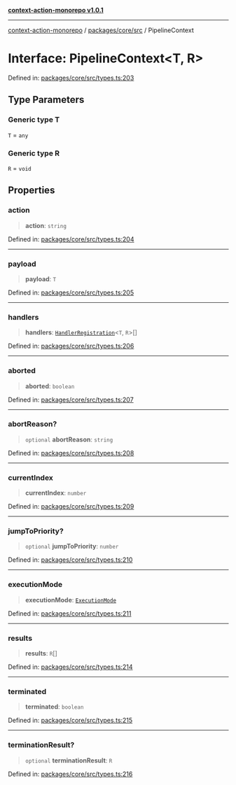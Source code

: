 [**context-action-monorepo v1.0.1**](../../../../README.md)

***

[context-action-monorepo](../../../../README.md) / [packages/core/src](../README.md) / PipelineContext

# Interface: PipelineContext\<T, R\>

Defined in: [packages/core/src/types.ts:203](https://github.com/mineclover/context-action/blob/2861d61b4b5d930e9e7f5277983455dc296dc859/packages/core/src/types.ts#L203)

## Type Parameters

### Generic type T

`T` = `any`

### Generic type R

`R` = `void`

## Properties

### action

> **action**: `string`

Defined in: [packages/core/src/types.ts:204](https://github.com/mineclover/context-action/blob/2861d61b4b5d930e9e7f5277983455dc296dc859/packages/core/src/types.ts#L204)

***

### payload

> **payload**: `T`

Defined in: [packages/core/src/types.ts:205](https://github.com/mineclover/context-action/blob/2861d61b4b5d930e9e7f5277983455dc296dc859/packages/core/src/types.ts#L205)

***

### handlers

> **handlers**: [`HandlerRegistration`](HandlerRegistration.md)\<`T`, `R`\>[]

Defined in: [packages/core/src/types.ts:206](https://github.com/mineclover/context-action/blob/2861d61b4b5d930e9e7f5277983455dc296dc859/packages/core/src/types.ts#L206)

***

### aborted

> **aborted**: `boolean`

Defined in: [packages/core/src/types.ts:207](https://github.com/mineclover/context-action/blob/2861d61b4b5d930e9e7f5277983455dc296dc859/packages/core/src/types.ts#L207)

***

### abortReason?

> `optional` **abortReason**: `string`

Defined in: [packages/core/src/types.ts:208](https://github.com/mineclover/context-action/blob/2861d61b4b5d930e9e7f5277983455dc296dc859/packages/core/src/types.ts#L208)

***

### currentIndex

> **currentIndex**: `number`

Defined in: [packages/core/src/types.ts:209](https://github.com/mineclover/context-action/blob/2861d61b4b5d930e9e7f5277983455dc296dc859/packages/core/src/types.ts#L209)

***

### jumpToPriority?

> `optional` **jumpToPriority**: `number`

Defined in: [packages/core/src/types.ts:210](https://github.com/mineclover/context-action/blob/2861d61b4b5d930e9e7f5277983455dc296dc859/packages/core/src/types.ts#L210)

***

### executionMode

> **executionMode**: [`ExecutionMode`](../type-aliases/ExecutionMode.md)

Defined in: [packages/core/src/types.ts:211](https://github.com/mineclover/context-action/blob/2861d61b4b5d930e9e7f5277983455dc296dc859/packages/core/src/types.ts#L211)

***

### results

> **results**: `R`[]

Defined in: [packages/core/src/types.ts:214](https://github.com/mineclover/context-action/blob/2861d61b4b5d930e9e7f5277983455dc296dc859/packages/core/src/types.ts#L214)

***

### terminated

> **terminated**: `boolean`

Defined in: [packages/core/src/types.ts:215](https://github.com/mineclover/context-action/blob/2861d61b4b5d930e9e7f5277983455dc296dc859/packages/core/src/types.ts#L215)

***

### terminationResult?

> `optional` **terminationResult**: `R`

Defined in: [packages/core/src/types.ts:216](https://github.com/mineclover/context-action/blob/2861d61b4b5d930e9e7f5277983455dc296dc859/packages/core/src/types.ts#L216)
